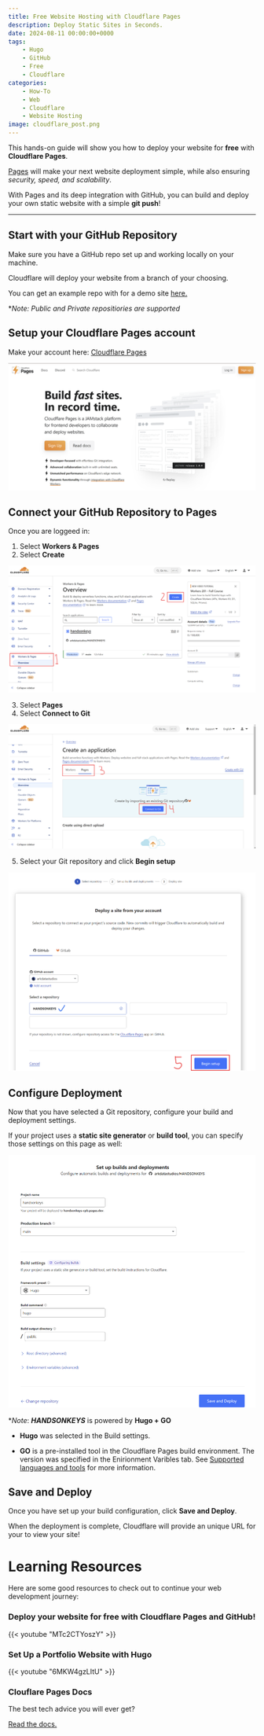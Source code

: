 ```yaml
---
title: Free Website Hosting with Cloudflare Pages
description: Deploy Static Sites in Seconds.
date: 2024-08-11 00:00:00+0000
tags: 
    - Hugo
    - GitHub
    - Free
    - Cloudflare
categories:
    - How-To
    - Web
    - Cloudflare
    - Website Hosting
image: cloudflare_post.png
---
```


This hands-on guide will show you how to deploy your website for **free** with **Cloudflare Pages**.

[Pages](https://pages.cloudflare.com/) will make your next website deployment simple, while also ensuring *security, speed, and scalability*.

With Pages and its deep integration with GitHub, you can build and deploy your own static website with a simple **git push**!


-----

## Start with your GitHub Repository

Make sure you have a GitHub repo set up and working locally on your machine.

Cloudflare will deploy your website from a branch of your choosing.

You can get an example repo with for a demo site [here.](https://github.com/CaiJimmy/hugo-theme-stack-starter)

**Note: Public and Private repositiories are supported*


## Setup your Cloudflare Pages account

Make your account here: [Cloudflare Pages](https://pages.cloudflare.com/)

![Click "Sign Up"](landing_page.png)


## Connect your GitHub Repository to Pages

Once you are loggeed in:

1. Select **Workers & Pages**
1. Select **Create**

![Create a new application on the Account Page](account_page.png)

3. Select **Pages**
4. Select **Connect to Git**

![Integrate your Git Account on the Create Page](create_page.png)

5. Select your Git repository and click **Begin setup**

![Connect your Git repository](select_repo.png)

## Configure Deployment

Now that you have selected a Git repository, configure your build and deployment settings.

If your project uses a **static site generator** or **build tool**, you can specify those settings on this page as well:

![Build and Deployment Settings](image.png)

**Note*: ***HANDSONKEYS*** is powered by **Hugo + GO**

*  **Hugo** was selected in the Build settings.

* **GO** is a pre-installed tool in the Cloudflare Pages build environment. The version was specified in the Enirionment Varibles tab. See [Supported languages and tools](https://developers.cloudflare.com/pages/configuration/language-support-and-tools/) for more information.


## Save and Deploy

Once you have set up your build configuration, click **Save and Deploy**. 

When the deployment is complete, Cloudflare will provide an unique URL for your to view your site!



# Learning Resources

Here are some good resources to check out to continue your web development journey: 


### Deploy your website for free with Cloudflare Pages and GitHub!

{{< youtube "MTc2CTYoszY" >}}

### Set Up a Portfolio Website with Hugo

{{< youtube "6MKW4gzLItU" >}}

### Clouflare Pages Docs
The best tech advice you will ever get?

[Read the docs.](https://developers.cloudflare.com/pages)






